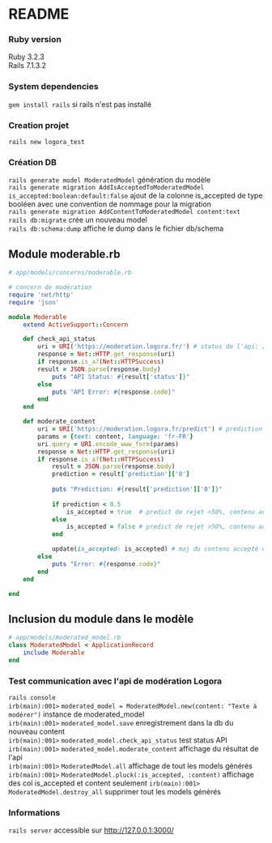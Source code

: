 # README

### Ruby version
Ruby 3.2.3  
Rails 7.1.3.2  
  
### System dependencies  
`gem install rails` si rails n'est pas installé  
  
### Creation projet
`rails new logora_test`  
  
### Création DB
`rails generate model ModeratedModel`  génération du modèle  
`rails generate migration AddIsAcceptedToModeratedModel is_accepted:boolean:default:false`  ajout de la colonne is_accepted de type booléen avec une convention de nommage pour la migration  
`rails generate migration AddContentToModeratedModel content:text`  
`rails db:migrate` crée un nouveau model  
`rails db:schema:dump`  affiche le dump dans le fichier db/schema  
## Module moderable.rb
```rb
# app/models/concerns/moderable.rb

# concern de modération
require 'net/http'
require 'json'

module Moderable
	extend ActiveSupport::Concern

	def check_api_status
		uri = URI('https://moderation.logora.fr/') # status de l'api: /
		response = Net::HTTP.get_response(uri)
		if response.is_a?(Net::HTTPSuccess)
		result = JSON.parse(response.body)
			puts "API Status: #{result['status']}"
		else
			puts "API Error: #{response.code}"
		end
	end

	def moderate_content
		uri = URI('https://moderation.logora.fr/predict') # prédiction contenu accepté ou non: /predict
		params = {text: content, language: 'fr-FR'}
		uri.query = URI.encode_www_form(params)
		response = Net::HTTP.get_response(uri)
		if response.is_a?(Net::HTTPSuccess)
			result = JSON.parse(response.body)
			prediction = result['prediction']['0']
		
			puts "Prediction: #{result['prediction']['0']}"
			
			if prediction < 0.5
				is_accepted = true	# predict de rejet <50%, contenu accepté
			else
				is_accepted = false # predict de rejet >50%, contenu accepté
			end

			update(is_accepted: is_accepted) # maj du contenu accepté ou non
		else
			puts "Error: #{response.code}"
		end
	end

end
```
## Inclusion du module dans le modèle
```rb
# app/models/moderated_model.rb
class ModeratedModel < ApplicationRecord
	include Moderable
end
```
  
### Test communication avec l'api de modération Logora  
`rails console`  
`irb(main):001>` `moderated_model = ModeratedModel.new(content: "Texte à modérer")`  instance de moderated_model  
`irb(main):001>` `moderated_model.save`  enregistrement dans la db du nouveau content  
`irb(main):001>` `moderated_model.check_api_status`  test status API  
`irb(main):001>` `moderated_model.moderate_content`  affichage du résultat de l'api  
`irb(main):001>` `ModeratedModel.all`  affichage de tout les models générés
`irb(main):001>` `ModeratedModel.pluck(:is_accepted, :content)`  affichage des col is_accepted et content seulement
`irb(main):001>` `ModeratedModel.destroy_all`  supprimer tout les models générés  
  
### Informations  
`rails server` accessible sur http://127.0.0.1:3000/  